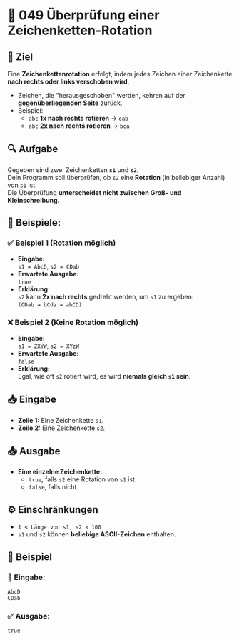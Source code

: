 # 🔄 049 Überprüfung einer Zeichenketten-Rotation

## 🎯 Ziel
Eine **Zeichenkettenrotation** erfolgt, indem jedes Zeichen einer Zeichenkette  
**nach rechts oder links verschoben wird**.  

- Zeichen, die "herausgeschoben" werden, kehren auf der **gegenüberliegenden Seite** zurück.  
- Beispiel:
  - `abc` **1x nach rechts rotieren** → `cab`
  - `abc` **2x nach rechts rotieren** → `bca`

## 🔍 Aufgabe
Gegeben sind zwei Zeichenketten **`s1`** und **`s2`**.  
Dein Programm soll überprüfen, ob `s2` eine **Rotation** (in beliebiger Anzahl) von `s1` ist.  
Die Überprüfung **unterscheidet nicht zwischen Groß- und Kleinschreibung**.

## 🔢 Beispiele:

### ✅ Beispiel 1 (Rotation möglich)
- **Eingabe:**  
  `s1 = AbcD`, `s2 = CDab`
- **Erwartete Ausgabe:**  
  `true`  
- **Erklärung:**  
  `s2` kann **2x nach rechts** gedreht werden, um `s1` zu ergeben:  
  `(CDab → bCda → abCD)`

### ❌ Beispiel 2 (Keine Rotation möglich)
- **Eingabe:**  
  `s1 = ZXYW`, `s2 = XYzW`
- **Erwartete Ausgabe:**  
  `false`  
- **Erklärung:**  
  Egal, wie oft `s2` rotiert wird, es wird **niemals gleich `s1` sein**.

## 📥 Eingabe
- **Zeile 1:** Eine Zeichenkette `s1`.
- **Zeile 2:** Eine Zeichenkette `s2`.

## 📤 Ausgabe
- **Eine einzelne Zeichenkette:**  
  - `true`, falls `s2` eine Rotation von `s1` ist.  
  - `false`, falls nicht.

## ⚙️ Einschränkungen
- `1 ≤ Länge von s1, s2 ≤ 100`
- `s1` und `s2` können **beliebige ASCII-Zeichen** enthalten.

## 📌 Beispiel

### 📝 Eingabe:
```
AbcD
CDab
```

### ✅ Ausgabe:
```
true
```
